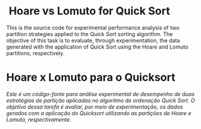 

# <img src="https://github.com/PyvesB/alexa-revolutionary-calendar/raw/master/images/english.png?raw=true" alt="" style="max-width:100%;"> Hoare vs Lomuto for Quick Sort
This is the source code for experimental performance analysis of two partition strategies applied to the Quick Sort sorting algorithm.
The objective of this task is to evaluate, through experimentation, the data generated with the application of Quick Sort using the Hoare and Lomuto partitions, respectively.

# Hoare x Lomuto para o Quicksort

<i>Este é um código-fonte para análise experimental de desempenho de duas estratégias de partição aplicadas no algoritmo de ordenação Quick Sort. 
O objetivo dessa tarefa é avaliar, por meio de experimentação, os dados gerados com a aplicação do Quicksort utilizando as partições de Hoare e Lomuto, respectivamente.</i>

